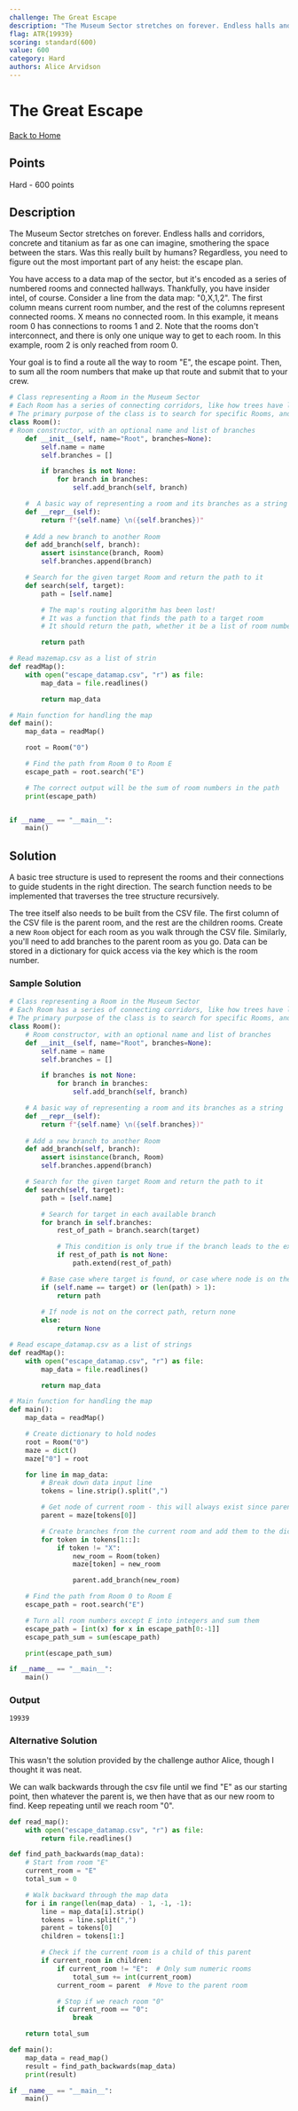 ```yaml
---
challenge: The Great Escape
description: "The Museum Sector stretches on forever. Endless halls and corridors, concrete and titanium as far as one can imagine, smothering the space between the stars. Was this really built by humans? Regardless, you need to figure out the most important part of any heist: the escape plan. \n\nYou have access to a data map of the sector, but it's encoded as a series of numbered rooms and connected hallways. Thankfully, you have insider intel, of course. Consider a line from the data map: \"0,X,1,2\". The first column means current room number, and the rest of the columns represent connected rooms. X means no connected room. In this example, it means room 0 has connections to rooms 1 and 2. Note that the rooms don't interconnect, and there is only one unique way to get to each room. In this example, room 2 is only reached from room 0.\n\nYour goal is to find a route all the way to room \"E\", the escape point. Then, to sum all the room numbers that make up that route and submit that to your crew."
flag: ATR{19939}
scoring: standard(600)
value: 600
category: Hard
authors: Alice Arvidson
---
```


# The Great Escape

[Back to Home](../../README.md)

## Points

Hard - 600 points

## Description

The Museum Sector stretches on forever. Endless halls and corridors, concrete and titanium as far as one can imagine, smothering the space between the stars. Was this really built by humans? Regardless, you need to figure out the most important part of any heist: the escape plan. 

You have access to a data map of the sector, but it's encoded as a series of numbered rooms and connected hallways. Thankfully, you have insider intel, of course. Consider a line from the data map: "0,X,1,2". The first column means current room number, and the rest of the columns represent connected rooms. X means no connected room. In this example, it means room 0 has connections to rooms 1 and 2. Note that the rooms don't interconnect, and there is only one unique way to get to each room. In this example, room 2 is only reached from room 0.

Your goal is to find a route all the way to room "E", the escape point. Then, to sum all the room numbers that make up that route and submit that to your crew.

```python
# Class representing a Room in the Museum Sector
# Each Room has a series of connecting corridors, like how trees have leaves
# The primary purpose of the class is to search for specific Rooms, and return the path to it
class Room():
# Room constructor, with an optional name and list of branches
    def __init__(self, name="Root", branches=None):
        self.name = name
        self.branches = []

        if branches is not None:
            for branch in branches:
                self.add_branch(self, branch)

    #  A basic way of representing a room and its branches as a string
    def __repr__(self):
        return f"{self.name} \n({self.branches})"
                                                                                                
    # Add a new branch to another Room
    def add_branch(self, branch):
        assert isinstance(branch, Room)
        self.branches.append(branch)

    # Search for the given target Room and return the path to it
    def search(self, target):
        path = [self.name]

        # The map's routing algorithm has been lost!
        # It was a function that finds the path to a target room
        # It should return the path, whether it be a list of room numbers or sum of them

        return path

# Read mazemap.csv as a list of strin
def readMap():
    with open("escape_datamap.csv", "r") as file:
        map_data = file.readlines()

        return map_data

# Main function for handling the map 
def main():
    map_data = readMap()

    root = Room("0")

    # Find the path from Room 0 to Room E
    escape_path = root.search("E")

    # The correct output will be the sum of room numbers in the path
    print(escape_path)


if __name__ == "__main__":
    main()
```

## Solution

A basic tree structure is used to represent the rooms and their connections to guide students in the right direction. The search function needs to be implemented that traverses the tree structure recursively.

The tree itself also needs to be built from the CSV file. The first column of the CSV file is the parent room, and the rest are the children rooms. Create a new `Room` object for each room as you walk through the CSV file. Similarly, you'll need to add branches to the parent room as you go. Data can be stored in a dictionary for quick access via the key which is the room number.

### Sample Solution

```python
# Class representing a Room in the Museum Sector
# Each Room has a series of connecting corridors, like how trees have leaves
# The primary purpose of the class is to search for specific Rooms, and return the path to it
class Room():
    # Room constructor, with an optional name and list of branches
    def __init__(self, name="Root", branches=None):
        self.name = name
        self.branches = []

        if branches is not None:
            for branch in branches:
                self.add_branch(self, branch)

    # A basic way of representing a room and its branches as a string
    def __repr__(self):
        return f"{self.name} \n({self.branches})"
    
    # Add a new branch to another Room
    def add_branch(self, branch):
        assert isinstance(branch, Room)
        self.branches.append(branch)

    # Search for the given target Room and return the path to it
    def search(self, target):
        path = [self.name]

        # Search for target in each available branch
        for branch in self.branches:
            rest_of_path = branch.search(target)

            # This condition is only true if the branch leads to the exit, and so its path will always be the correct one
            if rest_of_path is not None:
                path.extend(rest_of_path)

        # Base case where target is found, or case where node is on the correct path
        if (self.name == target) or (len(path) > 1):
            return path
        
        # If node is not on the correct path, return none
        else:
            return None

# Read escape_datamap.csv as a list of strings
def readMap():
    with open("escape_datamap.csv", "r") as file:
        map_data = file.readlines()

        return map_data

# Main function for handling the map 
def main():
    map_data = readMap()

    # Create dictionary to hold nodes
    root = Room("0")
    maze = dict()
    maze["0"] = root

    for line in map_data:
        # Break down data input line
        tokens = line.strip().split(",")

        # Get node of current room - this will always exist since parents are visited before branches
        parent = maze[tokens[0]]

        # Create branches from the current room and add them to the dictionary
        for token in tokens[1::]:
            if token != "X":
                new_room = Room(token)
                maze[token] = new_room

                parent.add_branch(new_room)

    # Find the path from Room 0 to Room E
    escape_path = root.search("E")

    # Turn all room numbers except E into integers and sum them
    escape_path = [int(x) for x in escape_path[0:-1]]
    escape_path_sum = sum(escape_path)

    print(escape_path_sum)

if __name__ == "__main__":
    main()
```

### Output

```plaintext
19939
```

### Alternative Solution

This wasn't the solution provided by the challenge author Alice, though I thought it was neat.

We can walk backwards through the csv file until we find "E" as our starting point, then whatever the parent is, we then have that as our new room to find. Keep repeating until we reach room "0".

```python
def read_map():
    with open("escape_datamap.csv", "r") as file:
        return file.readlines()

def find_path_backwards(map_data):
    # Start from room "E"
    current_room = "E"
    total_sum = 0

    # Walk backward through the map data
    for i in range(len(map_data) - 1, -1, -1):
        line = map_data[i].strip()
        tokens = line.split(",")
        parent = tokens[0]
        children = tokens[1:]

        # Check if the current room is a child of this parent
        if current_room in children:
            if current_room != "E":  # Only sum numeric rooms
                total_sum += int(current_room)
            current_room = parent  # Move to the parent room

            # Stop if we reach room "0"
            if current_room == "0":
                break

    return total_sum

def main():
    map_data = read_map()
    result = find_path_backwards(map_data)
    print(result)

if __name__ == "__main__":
    main()
```
